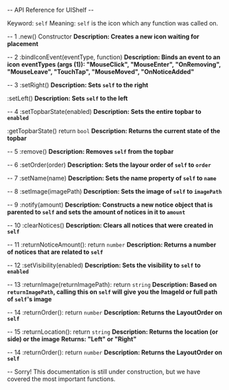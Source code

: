 -- API Reference for UIShelf --

Keyword: `self`
Meaning: `self` is the icon which any function was called on.

-- 1
.new() Constructor
**Description: Creates a new icon waiting for placement**

-- 2
:bindIconEvent(eventType, function)
**Description: Binds an event to an icon**
**eventTypes (args (1)): "MouseClick", "MouseEnter", "OnRemoving", "MouseLeave", "TouchTap", "MouseMoved", "OnNoticeAdded"**

-- 3
:setRight()
**Description: Sets `self` to the right**

:setLeft()
**Description: Sets `self` to the left**

-- 4
:setTopbarState(enabled)
**Description: Sets the entire topbar to `enabled`**

:getTopbarState() return `bool` 
**Description: Returns the current state of the topbar**

-- 5
:remove()
**Description: Removes `self` from the topbar**

-- 6
:setOrder(order)
**Description: Sets the layour order of `self` to `order`**

-- 7
:setName(name)
**Description: Sets the name property of `self` to `name`**

-- 8
:setImage(imagePath)
**Description: Sets the image of `self` to `imagePath`**

-- 9
:notify(amount)
**Description: Constructs a new notice object that is parented to `self` and sets the amount of notices in it to `amount`**

-- 10
:clearNotices()
**Description: Clears all notices that were created in `self`**

-- 11
:returnNoticeAmount(): return `number`
**Description: Returns a number of notices that are related to `self`**

-- 12
:setVisibility(enabled)
**Description: Sets the visibility to `self` to `enabled`**

-- 13
:returnImage(returnImagePath): return `string`
**Description: Based on `returnImagePath`, calling this on `self` will give you the ImageId or full path of `self`'s image**

-- 14
:returnOrder(): return `number`
**Description: Returns the LayoutOrder on `self`**

-- 15
:returnLocation(): return `string`
**Description: Returns the location (or side) or the image**
**Returns: "Left" or "Right"**

-- 14
:returnOrder(): return `number`
**Description: Returns the LayoutOrder on `self`**

-- Sorry! This documentation is still under construction, but we have covered the most important functions.
